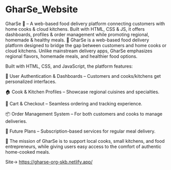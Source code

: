 # GharSe_Website
GharSe 🍲 – A web-based food delivery platform connecting customers with home cooks &amp; cloud kitchens. Built with HTML, CSS &amp; JS, it offers dashboards, profiles &amp; order management while promoting regional, homemade &amp; healthy meals.
🍲 GharSe is a web-based food delivery platform designed to bridge the gap between customers and home cooks or cloud kitchens. Unlike mainstream delivery apps, GharSe emphasizes regional flavors, homemade meals, and healthier food options.

Built with HTML, CSS, and JavaScript, the platform features:

🔐 User Authentication & Dashboards – Customers and cooks/kitchens get personalized interfaces.

🏠 Cook & Kitchen Profiles – Showcase regional cuisines and specialties.

🛒 Cart & Checkout – Seamless ordering and tracking experience.

📦 Order Management System – For both customers and cooks to manage deliveries.

📅 Future Plans – Subscription-based services for regular meal delivery.

🚀 The mission of GharSe is to support local cooks, small kitchens, and food entrepreneurs, while giving users easy access to the comfort of authentic home-cooked meals.

Site-> https://gharse-org-skb.netlify.app/
